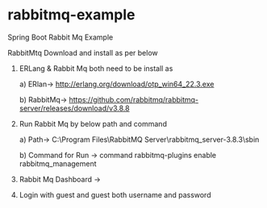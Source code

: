 # rabbitmq-example
Spring Boot Rabbit Mq Example

RabbitMtq Download  and install as per below 
1) ERLang & Rabbit Mq both need to be install as
   
    a) ERlan-> http://erlang.org/download/otp_win64_22.3.exe
   
    b) RabbitMq-> https://github.com/rabbitmq/rabbitmq-server/releases/download/v3.8.8
   
3) Run Rabbit Mq by below path and command
   
   a) Path-> C:\Program Files\RabbitMQ Server\rabbitmq_server-3.8.3\sbin
   
   b) Command for Run ->  command rabbitmq-plugins enable rabbitmq_management

5) Rabbit Mq Dashboard  ->
6) Login with guest and guest both username and password




